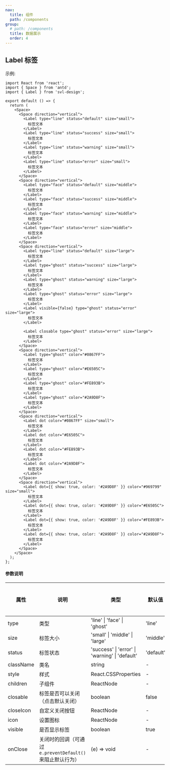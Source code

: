 ```yaml
---
nav:
  title: 组件
  path: /components
group:
  # path: /components
  title: 数据展示
  order: 4
---
```


## Label 标签

示例:

```tsx
import React from 'react';
import { Space } from 'antd';
import { Label } from 'svl-design';

export default () => {
  return (
    <Space>
      <Space direction="vertical">
        <Label type="line" status="default" size="small">
          标签文本
        </Label>
        <Label type="line" status="success" size="small">
          标签文本
        </Label>
        <Label type="line" status="warning" size="small">
          标签文本
        </Label>
        <Label type="line" status="error" size="small">
          标签文本
        </Label>
      </Space>
      <Space direction="vertical">
        <Label type="face" status="default" size="middle">
          标签文本
        </Label>
        <Label type="face" status="success" size="middle">
          标签文本
        </Label>
        <Label type="face" status="warning" size="middle">
          标签文本
        </Label>
        <Label type="face" status="error" size="middle">
          标签文本
        </Label>
      </Space>
      <Space direction="vertical">
        <Label type="line" status="default" size="large">
          标签文本
        </Label>
        <Label type="ghost" status="success" size="large">
          标签文本
        </Label>
        <Label type="ghost" status="warning" size="large">
          标签文本
        </Label>
        <Label type="ghost" status="error" size="large">
          标签文本
        </Label>
        <Label visible={false} type="ghost" status="error" size="large">
          标签文本
        </Label>

        <Label closable type="ghost" status="error" size="large">
          标签文本
        </Label>
      </Space>
      <Space direction="vertical">
        <Label type="ghost" color="#0867FF">
          标签文本
        </Label>
        <Label type="ghost" color="#E6505C">
          标签文本
        </Label>
        <Label type="ghost" color="#FE893B">
          标签文本
        </Label>
        <Label type="ghost" color="#2A9D8F">
          标签文本
        </Label>
      </Space>
      <Space direction="vertical">
        <Label dot color="#0867FF" size="small">
          标签文本
        </Label>
        <Label dot color="#E6505C">
          标签文本
        </Label>
        <Label dot color="#FE893B">
          标签文本
        </Label>
        <Label dot color="#2A9D8F">
          标签文本
        </Label>
      </Space>
      <Space direction="vertical">
        <Label dot={{ show: true, color: '#2A9D8F' }} color="#969799" size="small">
          标签文本
        </Label>
        <Label dot={{ show: true, color: '#2A9D8F' }} color="#E6505C">
          标签文本
        </Label>
        <Label dot={{ show: true, color: '#2A9D8F' }} color="#FE893B">
          标签文本
        </Label>
        <Label dot={{ show: true, color: '#2A9D8F' }} color="#2A9D8F">
          标签文本
        </Label>
      </Space>
    </Space>
  );
};
```

#### 参数说明

| 属性 | 说明 | 类型 | 默认值 | 是否必传 | 版本 |
| --- | --- | --- | --- | --- | --- |
| type | 类型 | 'line' \| 'face' \| 'ghost' | 'line' |  |  |
| size | 标签大小 | 'small' \| 'middle' \| 'large' | 'middle' |  |  |
| status | 标签状态 | 'success' \| 'error' \| 'warning' \| 'default' | 'default' |  |  |
| className | 类名 | string | - |  |  |
| style | 样式 | React.CSSProperties | - |  |  |
| children | 子组件 | ReactNode | - |  |  |
| closable | 标签是否可以关闭（点击默认关闭） | boolean | false |  |  |
| closeIcon | 自定义关闭按钮 | ReactNode | - |  |  |
| icon | 设置图标 | ReactNode | - |  |  |
| visible | 是否显示标签 | boolean | true |  |  |
| onClose | 关闭时的回调（可通过 `e.preventDefault()` 来阻止默认行为） | (e) => void | - |  |  |

